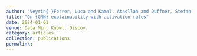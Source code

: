 ```yaml
---
author: "Veyrin{-}Forrer, Luca and Kamal, Ataollah and Duffner, Stefan and Plantevit, Marc and Robardet, C{\'{e}}line"
title: "On {GNN} explainability with activation rules"
date: 2024-01-01
venue: Data Min. Knowl. Discov.
category: articles
collection: publications
permalink: 
---
```

